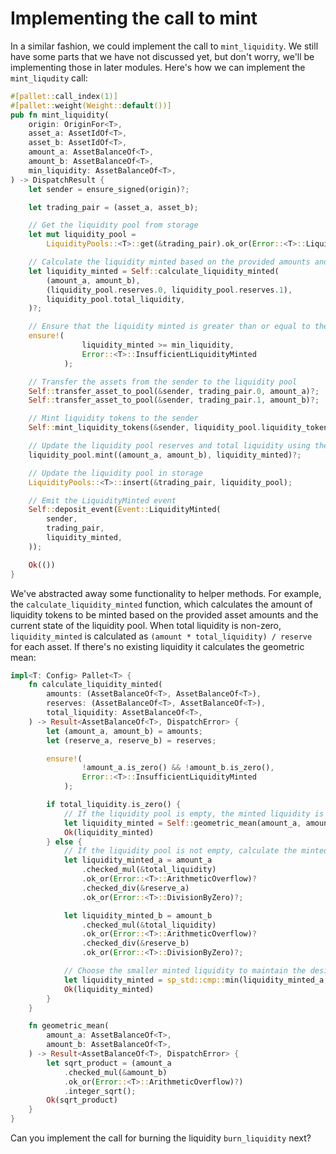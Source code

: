 # Implementing the call to mint

In a similar fashion, we could implement the call to `mint_liquidity`. We still have some parts that we have not
discussed yet, but don't worry, we'll be implementing those in later modules.
Here's how we can implement the `mint_liqudity` call:

```rust
#[pallet::call_index(1)]
#[pallet::weight(Weight::default())]
pub fn mint_liquidity(
    origin: OriginFor<T>,
    asset_a: AssetIdOf<T>,
    asset_b: AssetIdOf<T>,
    amount_a: AssetBalanceOf<T>,
    amount_b: AssetBalanceOf<T>,
    min_liquidity: AssetBalanceOf<T>,
) -> DispatchResult {
    let sender = ensure_signed(origin)?;

    let trading_pair = (asset_a, asset_b);

    // Get the liquidity pool from storage
    let mut liquidity_pool =
        LiquidityPools::<T>::get(&trading_pair).ok_or(Error::<T>::LiquidityPoolNotFound)?;

    // Calculate the liquidity minted based on the provided amounts and the current reserves
    let liquidity_minted = Self::calculate_liquidity_minted(
        (amount_a, amount_b),
        (liquidity_pool.reserves.0, liquidity_pool.reserves.1),
        liquidity_pool.total_liquidity,
    )?;

    // Ensure that the liquidity minted is greater than or equal to the minimum liquidity specified
    ensure!(
                liquidity_minted >= min_liquidity,
                Error::<T>::InsufficientLiquidityMinted
            );

    // Transfer the assets from the sender to the liquidity pool
    Self::transfer_asset_to_pool(&sender, trading_pair.0, amount_a)?;
    Self::transfer_asset_to_pool(&sender, trading_pair.1, amount_b)?;

    // Mint liquidity tokens to the sender
    Self::mint_liquidity_tokens(&sender, liquidity_pool.liquidity_token, liquidity_minted)?;

    // Update the liquidity pool reserves and total liquidity using the `mint` method
    liquidity_pool.mint((amount_a, amount_b), liquidity_minted)?;

    // Update the liquidity pool in storage
    LiquidityPools::<T>::insert(&trading_pair, liquidity_pool);

    // Emit the LiquidityMinted event
    Self::deposit_event(Event::LiquidityMinted(
        sender,
        trading_pair,
        liquidity_minted,
    ));

    Ok(())
}
```


We've abstracted away some functionality to helper methods. For example, the `calculate_liquidity_minted` function,
which calculates the amount of liquidity tokens to be minted based on the provided asset amounts and the current state
of the liquidity pool. When total liquidity is non-zero, `liquidity_minted` is calculated as
`(amount * total_liquidity) / reserve` for each asset. If there's no existing liquidity it calculates the geometric
mean:

```rust
impl<T: Config> Pallet<T> {
    fn calculate_liquidity_minted(
        amounts: (AssetBalanceOf<T>, AssetBalanceOf<T>),
        reserves: (AssetBalanceOf<T>, AssetBalanceOf<T>),
        total_liquidity: AssetBalanceOf<T>,
    ) -> Result<AssetBalanceOf<T>, DispatchError> {
        let (amount_a, amount_b) = amounts;
        let (reserve_a, reserve_b) = reserves;

        ensure!(
                !amount_a.is_zero() && !amount_b.is_zero(),
                Error::<T>::InsufficientLiquidityMinted
            );

        if total_liquidity.is_zero() {
            // If the liquidity pool is empty, the minted liquidity is the geometric mean of the amounts
            let liquidity_minted = Self::geometric_mean(amount_a, amount_b)?;
            Ok(liquidity_minted)
        } else {
            // If the liquidity pool is not empty, calculate the minted liquidity proportionally
            let liquidity_minted_a = amount_a
                .checked_mul(&total_liquidity)
                .ok_or(Error::<T>::ArithmeticOverflow)?
                .checked_div(&reserve_a)
                .ok_or(Error::<T>::DivisionByZero)?;

            let liquidity_minted_b = amount_b
                .checked_mul(&total_liquidity)
                .ok_or(Error::<T>::ArithmeticOverflow)?
                .checked_div(&reserve_b)
                .ok_or(Error::<T>::DivisionByZero)?;

            // Choose the smaller minted liquidity to maintain the desired asset ratio
            let liquidity_minted = sp_std::cmp::min(liquidity_minted_a, liquidity_minted_b);
            Ok(liquidity_minted)
        }
    }

    fn geometric_mean(
        amount_a: AssetBalanceOf<T>,
        amount_b: AssetBalanceOf<T>,
    ) -> Result<AssetBalanceOf<T>, DispatchError> {
        let sqrt_product = (amount_a
            .checked_mul(&amount_b)
            .ok_or(Error::<T>::ArithmeticOverflow)?)
            .integer_sqrt();
        Ok(sqrt_product)
    }
}
```

Can you implement the call for burning the liquidity `burn_liquidity` next?
